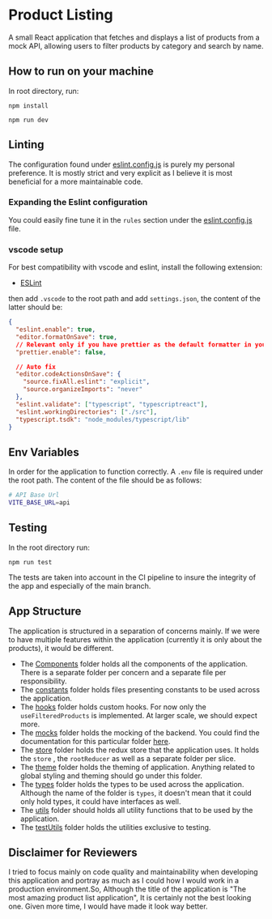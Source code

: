 # Product Listing

A small React application that fetches and displays a list of products from a mock API, allowing users to filter products by category and search by name.

## How to run on your machine

In root directory, run:

```npm install```

```npm run dev```

## Linting

The configuration found under [eslint.config.js](/eslint.config.js) is purely my personal preference. It is mostly strict and very explicit as I believe it is most beneficial for a more maintainable code.

### Expanding the Eslint configuration

You could easily fine tune it in the `rules` section under the [eslint.config.js](/eslint.config.js) file.

### vscode setup

For best compatibility with vscode and eslint, install the following extension:

- [ESLint](https://marketplace.visualstudio.com/items?itemName=dbaeumer.vscode-eslint)

then add `.vscode` to the root path and add `settings.json`, the content of the latter should be:

```json
{
  "eslint.enable": true,
  "editor.formatOnSave": true,
  // Relevant only if you have prettier as the default formatter in your editor.
  "prettier.enable": false,

  // Auto fix
  "editor.codeActionsOnSave": {
    "source.fixAll.eslint": "explicit",
    "source.organizeImports": "never"
  },
  "eslint.validate": ["typescript", "typescriptreact"],
  "eslint.workingDirectories": ["./src"],
  "typescript.tsdk": "node_modules/typescript/lib"
}
```

## Env Variables

In order for the application to function correctly. A `.env` file is required under the root path. The content of the file should be as follows:

```bash
# API Base Url
VITE_BASE_URL=api
```

## Testing

In the root directory run:

```npm run test```

The tests are taken into account in the CI pipeline to insure the integrity of the app and especially of the main branch.

## App Structure

The application is structured in a separation of concerns mainly. If we were to have multiple features within the application (currently it is only about the products), it would be different.

- The [Components](/src/components/) folder holds all the components of the application. There is a separate folder per concern and a separate file per responsibility.
- The [constants](/src/constants/) folder holds files presenting constants to be used across the application.
- The [hooks](/src/hooks/) folder holds custom hooks. For now only the `useFilteredProducts` is implemented. At larger scale, we should expect more.
- The [mocks](/src/mocks/) folder holds the mocking of the backend. You could find the documentation for this particular folder [here](/src/mocks/README.md).
- The [store](/src/store/) folder holds the redux store that the application uses. It holds the `store` , the `rootReducer` as well as a separate folder per slice.
- The [theme](/src/theme/) folder holds the theming of application. Anything related to global styling and theming should go under this folder.
- The [types](/src/types/) folder holds the types to be used across the application. Although the name of the folder is `types`, it doesn't mean that it could only hold types, it could have interfaces as well.
- The [utils](/src/utils/) folder should holds all utility functions that to be used by the application.
- The [testUtils](/src/testUtils/) folder holds the utilities exclusive to testing.

## Disclaimer for Reviewers

I tried to focus mainly on code quality and maintainability when developing this application and portray as much as I could how I would work in a production environment.So, Although the title of the application is "The most amazing product list application", It is certainly not the best looking one. Given more time, I would have made it look way better.
